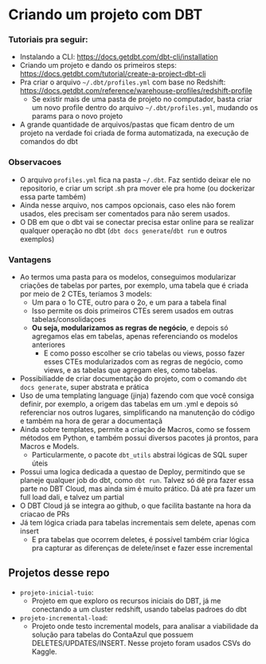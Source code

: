 # Criando um projeto com DBT

### Tutoriais pra seguir:
- Instalando a CLI: https://docs.getdbt.com/dbt-cli/installation
- Criando um projeto e dando os primeiros steps: 
  https://docs.getdbt.com/tutorial/create-a-project-dbt-cli
- Pra criar o arquivo `~/.dbt/profiles.yml` com base no Redshift: 
  https://docs.getdbt.com/reference/warehouse-profiles/redshift-profile
    - Se existir mais de uma pasta de projeto no computador, basta criar um
  novo profile dentro do arquivo `~/.dbt/profiles.yml`, mudando os params
  para o novo projeto
- A grande quantidade de arquivos/pastas que ficam dentro de um projeto 
na verdade foi criada de forma automatizada, na execução de comandos do dbt
  
### Observacoes
- O arquivo `profiles.yml` fica na pasta `~/.dbt`. Faz sentido deixar ele no repositorio, e criar um script
.sh pra mover ele pra home (ou dockerizar essa parte também)
- Ainda nesse arquivo, nos campos opcionais, caso eles não forem usados, eles precisam
ser comentados para não serem usados.
- O DB em que o dbt vai se conectar precisa estar online para se realizar qualquer
operação no dbt (`dbt docs generate`/`dbt run` e outros exemplos)
  
### Vantagens
- Ao termos uma pasta para os modelos, conseguimos modularizar criações de tabelas
por partes, por exemplo, uma tabela que é criada por meio de 2 CTEs, teríamos 3 models:
  - Um para o 1o CTE, outro para o 2o, e um para a tabela final
  - Isso permite os dois primeiros CTEs serem usados em outras tabelas/consolidaçoes
  - **Ou seja, modularizamos as regras de negócio**, e depois só agregamos elas em tabelas, 
    apenas referenciando os modelos anteriores
    - E como posso escolher se crio tabelas ou views, posso fazer esses CTEs modularizados
    com as regras de negócio, como views, e as tabelas que agregam eles, como tabelas.
- Possibiliadde de criar documentação do projeto, com o comando `dbt docs generate`,
super abstrata e prática
- Uso de uma templating language (jinja) fazendo com que você consiga definir,
por exemplo, a origem das tabelas em um .yml e depois só referenciar nos outros lugares,
simplificando na manutenção do código e também na hora de gerar a documentaçã
- Ainda sobre templates, permite a criação de Macros, como se fossem métodos em Python,
e também possui diversos pacotes já prontos, para Macros e Models.
  - Particularmente, o pacote `dbt_utils` abstrai lógicas de SQL super úteis
- Possui uma logica dedicada a questao de Deploy, permitindo que se planeje qualquer job
do dbt, como `dbt run`. Talvez só dê pra fazer essa parte no DBT Cloud, 
mas ainda sim é muito prático. Dá até pra fazer um full load dali, e talvez um partial
- O DBT Cloud já se integra ao github, o que facilita bastante na hora da criacao de PRs
- Já tem lógica criada para tabelas incrementais sem delete, apenas com insert
  - E pra tabelas que ocorrem deletes, é possível também criar lógica pra capturar as
  diferenças de delete/inset e fazer esse incremental

## Projetos desse repo
- `projeto-inicial-tuio`: 
  - Projeto em que exploro os recursos iniciais do DBT, já me conectando a um cluster redshift, usando
  tabelas padroes do dbt
- `projeto-incremental-load`:
  - Projeto onde testo incremental models, para analisar a viabilidade
  da solução para tabelas do ContaAzul que possuem DELETES/UPDATES/INSERT.
Nesse projeto foram usados CSVs do Kaggle.
    